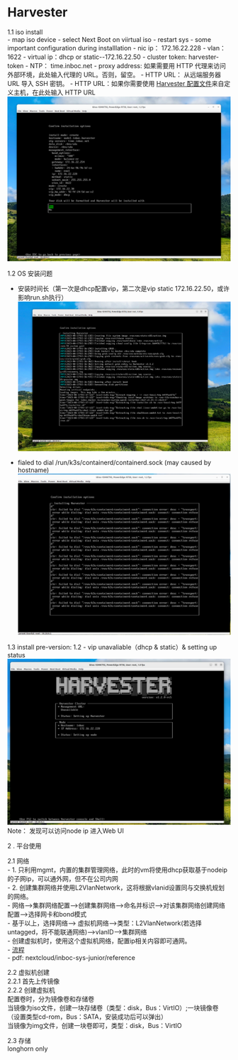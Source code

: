 # Harvester

1.1  iso install  
	- map iso device
	- select Next Boot on viirtual iso
	- restart sys
	- some important configuration during installlation
	- nic ip： 172.16.22.228
	- vlan：1622
	- virtual ip：dhcp  or static--172.16.22.50
	- cluster token: harvester-token
	- NTP： time.inboc.net
	- proxy address: 如果需要用 HTTP 代理来访问外部环境，此处输入代理的 URL。否则，留空。
	- HTTP URL： 从远端服务器 URL 导入 SSH 密钥。
	- HTTP URL：如果你需要使用 [Harvester 配置文件](https://docs.harvesterhci.io/zh/v1.1/install/harvester-configuration)来自定义主机，在此处输入 HTTP URL
    ![|900](attachments/harvester-insatll-selection.png)

1.2 OS 安装问题
 - 安装时间长（第一次是dhcp配置vip，第二次是vip static 172.16.22.50，或许影响run.sh执行）  
     ![|900](attachments/harvester-install-pause.png)

- fialed to dial /run/k3s/containerd/containerd.sock (may caused by hostname)  
      ![|900](attachments/k3s-containerd-connection-failed.png)

1.3 install pre-version: 1.2
	- vip unavaliable（dhcp & static）& setting up status  
	 ![|900](attachments/url-unavailable.png)  
	Note：  发现可以访问node ip 进入Web UI

2 . 平台使用  

2.1 网络  
	- 1. 只利用mgmt，内置的集群管理网络，此时的vm将使用dhcp获取基于nodeip的子网ip，可以通外网，但不在公司内网  
	- 2. 创建集群网络并使用L2VlanNetwork，这将根据vlanid设置同与交换机规划的网络。  
		- 网络-->集群网络配置-->创建集群网络-->命名并标识-->对该集群网络创建网络配置-->选择网卡和bond模式  
		- 基于以上，选择网络--> 虚拟机网络-->类型：L2VlanNetwork(若选择untagged，将不能联通网络)-->vlanID-->集群网络  
		- 创建虚拟机时，使用这个虚拟机网络，配置ip相关内容即可通网。  
		- [流程](https://app.tango.us/app/workflow/Harvester-NetWork-5d7271ea5ed24935a0612bccd0eba2bb)  
		- pdf: nextcloud/inboc-sys-junior/reference  

2.2 虚拟机创建  
	2.2.1 首先上传镜像  
	2.2.2 创建虚拟机  
		配置卷时，分为镜像卷和存储卷  
		当镜像为iso文件，创建一块存储卷（类型：disk，Bus：VirtIO）;一块镜像卷（设置类型cd-rom，Bus：SATA，安装成功后可以弹出）  
		当镜像为img文件，创建一块卷即可，类型：disk，Bus：VirtIO  

2.3 存储  
	longhorn only  